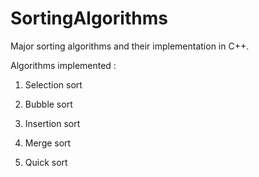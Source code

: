 SortingAlgorithms
=================

Major sorting algorithms and their implementation in C++.

Algorithms implemented :

1. Selection sort

2. Bubble sort

3. Insertion sort

4. Merge sort

5. Quick sort


